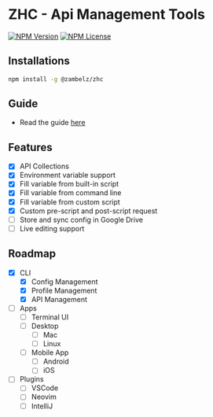 # ZHC - Api Management Tools
[![NPM Version](https://img.shields.io/npm/v/%40zambelz%2Fzhc)](https://www.npmjs.com/package/@zambelz/zhc)
[![NPM License](https://img.shields.io/npm/l/all-contributors.svg?style=flat)](https://github.com/zambelz/zhc/blob/master/LICENSE)

## Installations
```sh
npm install -g @zambelz/zhc
```

## Guide
- Read the guide [here](./docs/GUIDE.md)

## Features
- [X] API Collections
- [X] Environment variable support
- [X] Fill variable from built-in script
- [X] Fill variable from command line
- [X] Fill variable from custom script
- [X] Custom pre-script and post-script request
- [ ] Store and sync config in Google Drive
- [ ] Live editing support

## Roadmap
- [X] CLI
  - [X] Config Management
  - [X] Profile Management
  - [X] API Management
- [ ] Apps
  - [ ] Terminal UI
  - [ ] Desktop 
    - [ ] Mac
    - [ ] Linux
  - [ ] Mobile App
    - [ ] Android
    - [ ] iOS
- [ ] Plugins
  - [ ] VSCode
  - [ ] Neovim
  - [ ] IntelliJ
